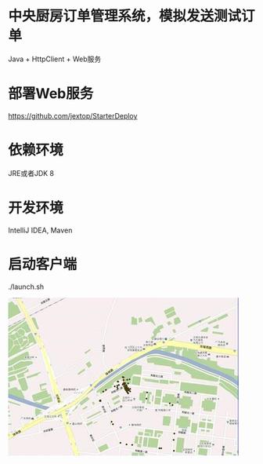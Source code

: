 # 中央厨房订单管理系统，模拟发送测试订单
Java + HttpClient + Web服务

# 部署Web服务
https://github.com/jextop/StarterDeploy

# 依赖环境
JRE或者JDK 8

# 开发环境
IntelliJ IDEA, Maven

# 启动客户端
./launch.sh

![](https://github.com/jextop/Kitchen/blob/master/kitchen.jpg)
